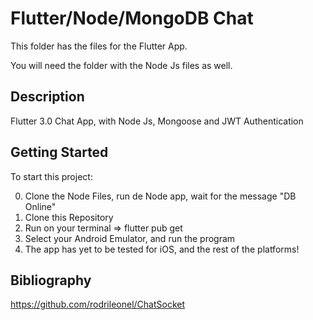 # Flutter/Node/MongoDB Chat

This folder has the files for the Flutter App.

You will need the folder with the Node Js files as well.

## Description

Flutter 3.0 Chat App, with Node Js, Mongoose and JWT Authentication

## Getting Started

To start this project: 

0. Clone the Node Files, run de Node app, wait for the message "DB Online"
1. Clone this Repository
2. Run on your terminal => flutter pub get
3. Select your Android Emulator, and run the program
4. The app has yet to be tested for iOS, and the rest of the platforms!

## Bibliography

https://github.com/rodrileonel/ChatSocket